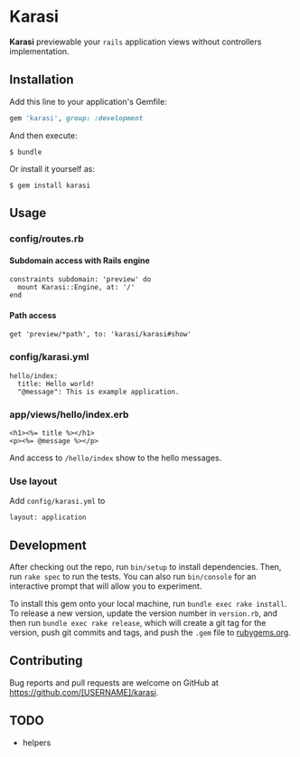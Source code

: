 # Karasi

**Karasi** previewable your `rails` application views without controllers implementation.

## Installation

Add this line to your application's Gemfile:

```ruby
gem 'karasi', group: :development
```

And then execute:

    $ bundle

Or install it yourself as:

    $ gem install karasi

## Usage

### config/routes.rb

#### Subdomain access with Rails engine
```
constraints subdomain: 'preview' do
  mount Karasi::Engine, at: '/'
end
```

#### Path access

```
get 'preview/*path', to: 'karasi/karasi#show'
```

### config/karasi.yml

```
hello/index:
  title: Hello world!
  "@message": This is example application.
```

### app/views/hello/index.erb

```
<h1><%= title %></h1>
<p><%= @message %></p>
```

And access to `/hello/index` show to the hello messages.

### Use layout

Add `config/karasi.yml` to

```
layout: application
```

## Development

After checking out the repo, run `bin/setup` to install dependencies. Then, run `rake spec` to run the tests. You can also run `bin/console` for an interactive prompt that will allow you to experiment.

To install this gem onto your local machine, run `bundle exec rake install`. To release a new version, update the version number in `version.rb`, and then run `bundle exec rake release`, which will create a git tag for the version, push git commits and tags, and push the `.gem` file to [rubygems.org](https://rubygems.org).

## Contributing

Bug reports and pull requests are welcome on GitHub at https://github.com/[USERNAME]/karasi.

## TODO

* helpers
